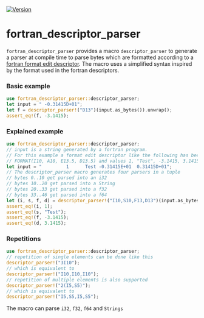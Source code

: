 [![Version](https://img.shields.io/crates/v/fortran-descriptor-parser.svg)](https://crates.io/crates/fortran-descriptor-parser)

# fortran_descriptor_parser
`fortran_descriptor_parser` provides a macro `descriptor_parser` to generate a parser at compile time
to parse bytes which are formatted according to a [fortran format edit descriptor][ObliquityFormat]. The macro uses
a simplified syntax inspired by the format used in the fortran descriptors.
### Basic example
```rust
use fortran_descriptor_parser::descriptor_parser;
let input = " -0.31415D+01";
let f = descriptor_parser!("D13")(input.as_bytes()).unwrap();
assert_eq!(f, -3.1415);
```
### Explained example
```rust
use fortran_descriptor_parser::descriptor_parser;
// input is a string generated by a fortran program.
// For this example a format edit descriptor like the following has been used:
// FORMAT(I10, A10, E13.5, D13.5) and values 1, "Test", -3.1415, 3.1415
let input = "         1      Test -0.31415E+01  0.31415D+01";
// The descriptor_parser macro generates four parsers in a tuple
// bytes 0..10 get parsed into an i32
// bytes 10..20 get parsed into a String
// bytes 20..33 get parsed into a f32
// bytes 33..46 get parsed into a f64
let (i, s, f, d) = descriptor_parser!("I10,S10,F13,D13")(input.as_bytes()).unwrap();
assert_eq!(i, 1);
assert_eq!(s, "Test");
assert_eq!(f, -3.1415);
assert_eq!(d, 3.1415);
```
### Repetitions
```rust
use fortran_descriptor_parser::descriptor_parser;
// repetition of single elements can be done like this
descriptor_parser!("3I10");
// which is equivalent to
descriptor_parser!("I10,I10,I10");
// repetition of multiple elements is also supported
descriptor_parser!("2(I5,S5)");
// which is equivalent to
descriptor_parser!("I5,S5,I5,S5");
```
The macro can parse `i32`, `f32`, `f64` and `Strings`


[ObliquityFormat]: https://www.obliquity.com/computer/fortran/format.html

